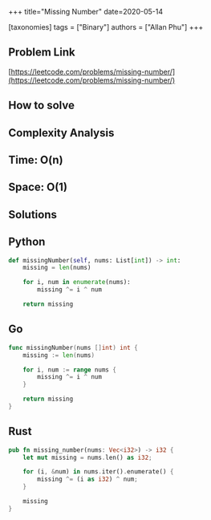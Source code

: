 +++
title="Missing Number"
date=2020-05-14

[taxonomies]
tags = ["Binary"]
authors = ["Allan Phu"]
+++

## Problem Link

[https://leetcode.com/problems/missing-number/](https://leetcode.com/problems/missing-number/)

## How to solve

## Complexity Analysis

## Time: O(n)

## Space: O(1)

## Solutions

## Python

``` python
def missingNumber(self, nums: List[int]) -> int:
    missing = len(nums)

    for i, num in enumerate(nums):
        missing ^= i ^ num

    return missing
```

## Go

``` go
func missingNumber(nums []int) int {
    missing := len(nums)

    for i, num := range nums {
        missing ^= i ^ num
    }

    return missing
}
```

## Rust

``` rust
pub fn missing_number(nums: Vec<i32>) -> i32 {
    let mut missing = nums.len() as i32;

    for (i, &num) in nums.iter().enumerate() {
        missing ^= (i as i32) ^ num;
    }

    missing
}
```
